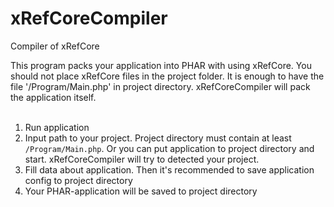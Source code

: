 # xRefCoreCompiler
Compiler of xRefCore

This program packs your application into PHAR with using xRefCore. You should not place xRefCore files in the project folder. It is enough to have the file '/Program/Main.php' in project directory. xRefCoreCompiler will pack the application itself.<br><br>

1. Run application<br>
2. Input path to your project. Project directory must contain at least `/Program/Main.php`. Or you can put application to project directory and start. xRefCoreCompiler will try to detected your project.<br>
3. Fill data about application. Then it's recommended to save application config to project directory<br>
4. Your PHAR-application will be saved to project directory